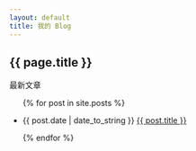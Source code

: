 ```yaml
---
layout: default
title: 我的 Blog
---
```


<h2>{{ page.title }}</h2>

<p>最新文章</p>

<ul>

{% for post in site.posts %}

<li>{{ post.date | date_to_string }} <a href="{{ site.baseurl }}{{ post.url }}">{{ post.title }}</a></li>

{% endfor %}

</ul>
